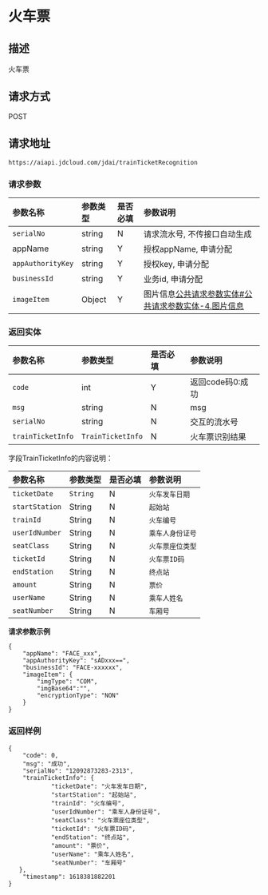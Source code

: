# 火车票


## 描述
火车票

## 请求方式

POST

## 请求地址

```apl
https://aiapi.jdcloud.com/jdai/trainTicketRecognition
```



### 请求参数

| 参数名称          | 参数类型 | 是否必填 | 参数说明                                                     |
| :---------------- | :------- | :------- | :----------------------------------------------------------- |
| `serialNo`        | string   | N        | 请求流水号, 不传接口自动生成                                 |
| appName           | string   | Y        | 授权appName, 申请分配                                        |
| `appAuthorityKey` | string   | Y        | 授权key, 申请分配                                            |
| `businessId`      | string   | Y        | 业务id, 申请分配                                             |
| `imageItem`       | Object   | Y        | 图片信息[公共请求参数实体#公共请求参数实体-4.图片信息](https://cf.jd.com/pages/viewpage.action?pageId=138528176#id-公共请求参数实体-公共请求参数实体-4.图片信息) |

### 返回实体

| 参数名称          | 参数类型          | 是否必填 | 参数说明         |
| :---------------- | :---------------- | :------- | :--------------- |
| `code`            | int               | Y        | 返回code码0:成功 |
| `msg`             | string            | N        | msg              |
| `serialNo`        | string            | N        | 交互的流水号     |
| `trainTicketInfo` | `TrainTicketInfo` | N        | 火车票识别结果   |

字段TrainTicketInfo的内容说明：

| 参数名称       | 参数类型 | 是否必填 | 参数说明         |
| :------------- | :------- | :------- | :--------------- |
| `ticketDate`   | `String` | N        | `火车发车日期`   |
| `startStation` | String   | N        | `起始站`         |
| `trainId`      | String   | N        | `火车编号`       |
| `userIdNumber` | String   | N        | `乘车人身份证号` |
| `seatClass`    | String   | N        | `火车票座位类型` |
| `ticketId`     | String   | N        | `火车票ID码`     |
| `endStation`   | String   | N        | `终点站`         |
| `amount`       | String   | N        | `票价`           |
| `userName`     | String   | N        | `乘车人姓名`     |
| `seatNumber`   | String   | N        | `车厢号`         |



**请求参数示例**

```
{
	"appName": "FACE_xxx",
	"appAuthorityKey": "sADxxx==",
	"businessId": "FACE-xxxxxx",
	"imageItem": {
		"imgType": "COM",
		"imgBase64":"",
		"encryptionType": "NON"
	}
}
```



### 返回样例

```
{
    "code": 0,
    "msg": "成功",
    "serialNo": "12092873283-2313",
    "trainTicketInfo": {         
            "ticketDate": "火车发车日期",
		    "startStation": "起始站",
 		    "trainId": "火车编号", 
 		    "userIdNumber": "乘车人身份证号", 
 		    "seatClass": "火车票座位类型", 
 		    "ticketId": "火车票ID码", 
 		    "endStation": "终点站", 
 		    "amount": "票价", 
 		    "userName": "乘车人姓名", 
 		    "seatNumber": "车厢号"
   },
    "timestamp": 1618381882201
}
```